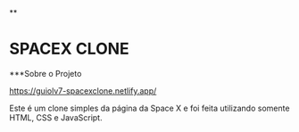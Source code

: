 **<h1>SPACEX CLONE</h1>

***Sobre o Projeto

<a href="https://guiolv7-spacexclone.netlify.app/">https://guiolv7-spacexclone.netlify.app/</a><br>

Este é um clone simples da página da Space X e foi feita utilizando somente HTML, CSS e JavaScript.
